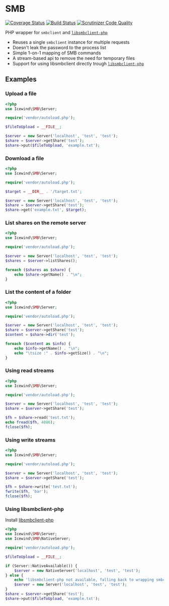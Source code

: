 SMB
===

[![Coverage Status](https://img.shields.io/coveralls/icewind1991/SMB.svg)](https://coveralls.io/r/icewind1991/SMB?branch=master)
[![Build Status](https://travis-ci.org/icewind1991/SMB.svg?branch=master)](https://travis-ci.org/icewind1991/SMB)
[![Scrutinizer Code Quality](https://scrutinizer-ci.com/g/icewind1991/SMB/badges/quality-score.png?b=master)](https://scrutinizer-ci.com/g/icewind1991/SMB/?branch=master)

PHP wrapper for `smbclient` and [`libsmbclient-php`](https://github.com/eduardok/libsmbclient-php)

- Reuses a single `smbclient` instance for multiple requests
- Doesn't leak the password to the process list
- Simple 1-on-1 mapping of SMB commands
- A stream-based api to remove the need for temporary files
- Support for using libsmbclient directly trough [`libsmbclient-php`](https://github.com/eduardok/libsmbclient-php)

Examples
----

### Upload a file ###

```php
<?php
use Icewind\SMB\Server;

require('vendor/autoload.php');

$fileToUpload = __FILE__;

$server = new Server('localhost', 'test', 'test');
$share = $server->getShare('test');
$share->put($fileToUpload, 'example.txt');
```

### Download a file ###

```php
<?php
use Icewind\SMB\Server;

require('vendor/autoload.php');

$target = __DIR__ . '/target.txt';

$server = new Server('localhost', 'test', 'test');
$share = $server->getShare('test');
$share->get('example.txt', $target);
```

### List shares on the remote server ###

```php
<?php
use Icewind\SMB\Server;

require('vendor/autoload.php');

$server = new Server('localhost', 'test', 'test');
$shares = $server->listShares();

foreach ($shares as $share) {
	echo $share->getName() . "\n";
}
```

### List the content of a folder ###

```php
<?php
use Icewind\SMB\Server;

require('vendor/autoload.php');

$server = new Server('localhost', 'test', 'test');
$share = $server->getShare('test');
$content = $share->dir('test');

foreach ($content as $info) {
	echo $info->getName() . "\n";
	echo "\tsize :" . $info->getSize() . "\n";
}
```

### Using read streams

```php
<?php
use Icewind\SMB\Server;

require('vendor/autoload.php');

$server = new Server('localhost', 'test', 'test');
$share = $server->getShare('test');

$fh = $share->read('test.txt');
echo fread($fh, 4086);
fclose($fh);
```

### Using write streams

```php
<?php
use Icewind\SMB\Server;

require('vendor/autoload.php');

$server = new Server('localhost', 'test', 'test');
$share = $server->getShare('test');

$fh = $share->write('test.txt');
fwrite($fh, 'bar');
fclose($fh);
```

### Using libsmbclient-php ###

Install [libsmbclient-php](https://github.com/eduardok/libsmbclient-php)

```php
<?php
use Icewind\SMB\Server;
use Icewind\SMB\NativeServer;

require('vendor/autoload.php');

$fileToUpload = __FILE__;

if (Server::NativeAvailable()) {
    $server = new NativeServer('localhost', 'test', 'test');
} else {
    echo 'libsmbclient-php not available, falling back to wrapping smbclient';
    $server = new Server('localhost', 'test', 'test');
}
$share = $server->getShare('test');
$share->put($fileToUpload, 'example.txt');
```
